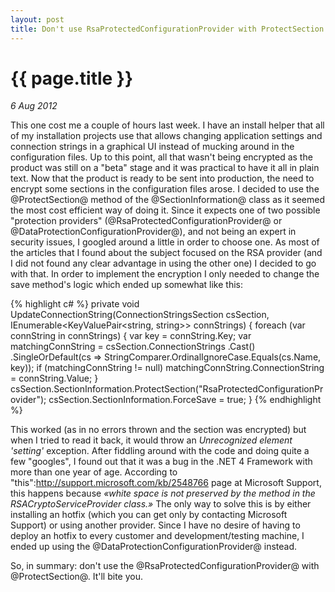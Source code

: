 ```yaml
---
layout: post
title: Don't use RsaProtectedConfigurationProvider with ProtectSection
---
```


# {{ page.title }}

_6 Aug 2012_

This one cost me a couple of hours last week.
I have an install helper that all of my installation projects use that allows changing application settings and connection strings in a graphical UI instead of mucking around in the configuration files.
Up to this point, all that wasn't being encrypted as the product was still on a "beta" stage and it was practical to have it all in plain text.
Now that the product is ready to be sent into production, the need to encrypt some sections in the configuration files arose.
I decided to use the @ProtectSection@ method of the @SectionInformation@ class as it seemed the most cost efficient way of doing it.
Since it expects one of two possible "protection providers" (@RsaProtectedConfigurationProvider@ or @DataProtectionConfigurationProvider@), and not being an expert in security issues, I googled around a little in order to choose one.
As most of the articles that I found about the subject focused on the RSA provider (and I did not found any clear advantage in using the other one) I decided to go with that.
In order to implement the encryption I only needed to change the save method's logic which ended up somewhat like this:

{% highlight c# %}
private void UpdateConnectionString(ConnectionStringsSection csSection,
    IEnumerable<KeyValuePair<string, string>> connStrings)
{
    foreach (var connString in connStrings)
    {
        var key = connString.Key;
        var matchingConnString = csSection.ConnectionStrings
            .Cast()
            .SingleOrDefault(cs =>
                StringComparer.OrdinalIgnoreCase.Equals(cs.Name, key));
        if (matchingConnString != null)
            matchingConnString.ConnectionString = connString.Value;
    }
    csSection.SectionInformation.ProtectSection("RsaProtectedConfigurationProvider");
    csSection.SectionInformation.ForceSave = true;
}
{% endhighlight %}

This worked (as in no errors thrown and the section was encrypted) but when I tried to read it back, it would throw an _Unrecognized element 'setting'_ exception.
After fiddling around with the code and doing quite a few "googles", I found out that it was a bug in the .NET 4 Framework with more than one year of age.
According to "this":http://support.microsoft.com/kb/2548766 page at Microsoft Support, this happens because _«white space is not preserved by the method in the *RSACryptoServiceProvider* class.»_
The only way to solve this is by either installing an hotfix (which you can get only by contacting Microsoft Support) or using another provider.
Since I have no desire of having to deploy an hotfix to every customer and development/testing machine, I ended up using the @DataProtectionConfigurationProvider@ instead.

So, in summary: don't use the @RsaProtectedConfigurationProvider@ with @ProtectSection@. It'll bite you.
